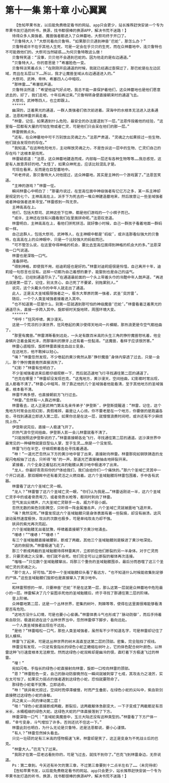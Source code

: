# 第十一集 第十章 小心翼翼
        【告知苹果书友，以后能免费稳定看书的网站、app只会更少，站长推荐赶快安装一个专为苹果书友打造的听书，换源，找书都很棒的换源APP，解决书荒不迷路！】
       待得众多人类强者、魔兽强者都进入了众神墓地，大祭司终于开口了。
       “贝鲁特大人？”大祭司看向贝鲁特，“如果那贝贝遇到神兽‘巴蛇’，那怎么办？”
       贝鲁特或许不在乎其他人生死，可是一定会在乎贝贝的生死，而在众神墓地中，连贝鲁特也不可能救他们的。大祭司当然疑惑……为何贝鲁特敢这么做！
       贝鲁特笑道：“没事，贝贝他不会遇到巴蛇的。因为他走的是右边通道。”
       “贝鲁特大人，你的意思是？”希塞脸色一变。
       贝鲁特淡笑着点头：“在刚刚开启通道的时候，我就已经通过查探过了，那巴蛇是在左边区域，而且在五层以下……所以，我才让魔兽圣域从右边通道进入的。”
       大祭司、武神、帝林、希塞四人心中暗叹。
       “那林雷……”希塞低声道。
       贝鲁特淡然道：“希望他运气好点吧，我总不能一直保护着他们，这众神墓地也是他们愿意进去的，好了，我们走吧，十年后再过来。”贝鲁特转身便直接朝来时的通道飞去。
       大祭司、武神等四人，也立即跟上。
       ******
       幽深的，泛着黑光的通道，一群人类强者们依次前进着。深海中的水根本无法进入这条通道，法恩和林雷并肩走着。
       “林雷，记住，如果遇到什么危险，最安全的办法是退到下一层。”法恩传授着他的经验，“这里每一层都有大量的可怕生物或者亡灵，可是他们只会呆在他们的那一层。”
       林雷微微点头。
       “还有，在众神墓地中可千万别放出灵魂之力。”法恩严肃道，“灵魂之力如果掠过一些生物，他们就会发现你的存在。”
       “我知道。”在这种危险地方，主动释放灵魂之力，不是告诉这一层中的生物、亡灵们自己的存在吗？这根本是找死。
       林雷疑惑道：“法恩，这众神墓地建造而成，内部每一层还有各种生物等等……我总感觉，这是有人故意弄好的吧。”太怪了，如果众神死去，应该比较混乱才是。
       可现在看来，反而是在巨型墓地中。
       “听老师说，那贝鲁特大人对他提过，这众神墓地，其实是主神的一个游戏罢了。”法恩苦笑道。
       “主神的游戏？”林雷一怔。
       瞬间林雷心中明白了：“那霍丹说过，在至高位面中神级强者有亿亿万之多，某一系主神却是规定的七个。主神高高在上，派手下为死去的一堆众神建造墓地来，然后故意让一些圣域强者或者神级强者进来寻宝。”林雷感到一阵无奈。
       主神高高在上。
       他们，包括大祭司、武神这些下位神，都是他们游戏的一个小棋子而已。
       “或许，主神还在饶有兴趣看我们在里面拼命呢。”法恩叹息道。
       林雷明白，主神高高在上，看他们拼死拼活。就好像小时候，自己一群孩子看着地面一群蚂蚁一样。
       自己这群人，包括大祭司、武神等人，在主神眼中都是‘蚂蚁’，或许连那看似强大的贝鲁特，在高高在上的众神眼中，只是一个比较强大的蚂蚁而已。
       “可不管怎么说，在这里夺得神格的机会，要比去至高位面得到神格的机会大的多。”法恩深吸一口气说道。
       林雷也是深吸一口气。
       准备拼吧。
       “得到神格，即使我不用，给迪莉娅也是好的。”林雷对迪莉娅很是怜惜，自己离开十年，迪莉娅一句怨言也没有。这样一切都为自己着想的妻子，能娶到也是自己的运气。
       “各位，已经到通道尽头了。”在通道最前面的一个头上带着头巾的冷酷中年人朗声道，“再进去就是第一层了。记住，别太贪心，自己死了不要紧，别拖累别人。”
       说完，这个头戴头巾的中年人就走出了通道。
       此人，正是五大圣域极限强者之一，极东大草原的第一强者，武圣‘突厉雷’。
       随后，一个个人类圣域强者接着进入其中。
       “也不知道第一层是什么，别第一层就遇到那可怕的神级魔兽‘巴蛇’。”林雷看着泛着黑光的通道尽头，直接一步跨入其中。旋即顿时天旋地转，周围环境大变。
       *******
       “呼呼！”狂风呼啸，黄沙漫天。
       这是一个荒凉的沙漠世界，狂风卷起的黄沙使得天地间一片模糊，那热浪更是令空气都扭曲了。
       “那里有魔兽。”林雷清晰看到远处，一头足有数百米高的头生三角的狰狞魔兽怒吼着，他全身鳞片泛着金属光泽，而那锋利的獠牙上还有着一些黏液。“这魔兽，看样子应该很厉害。”
       林雷心底暗惊，旋即林雷直接龙血战士变身。
       在这地方，他不敢掉以轻心。
       “咦？”林雷忽然发现，不少卷起的黄沙竟然从那‘狰狞魔兽’身体内穿透了过去，只是一会儿，那个狰狞魔兽竟然直接消失了。
       “幻影？”林雷有些明白了。
       不少圣域强者进来后都仔细观察一下，而后就迅速地飞行寻找通往第二层的通道了。
       “巴克在哪里？”林雷却没发现巴克，“这鬼地方，黄沙漫天，空间扭曲，幻影都时常出现，连人都看不清了。”林雷心中暗骂，除了靠近他的几个圣域强者他能看清，至于其他地方的圣域强者，根本看不清。
       林雷不再多想，也直接朝前方飞行过去。
       “林雷。”忽然有一人靠近林雷。
       林雷看去，这人正是武神门第五名亲传弟子‘伊登斯’，伊登斯提醒道：“林雷，记住，这个鬼地方时常会出现幻影，真假难辨，最是让人心烦。你不要老是在一个地方，你要做的是跑遍各处，寻找到通道立即进入第二层。如果你总是在这一层，就慢慢浪费时间吧，或许还有不少麻烦找上你。”
       伊登斯说完后，直接一人极速飞开了。
       炽热气浪令空间扭曲，伊登斯人影一会儿林雷就看不清了。
       “只能按照这伊登斯说的了。”林雷直接朝各处飞行，寻找通往第二层的通道。这沙漠世界中最常见的一种植物就是巨型仙人掌，至于生灵……倒是一个没发现。
       林雷飞行在半空，仔细观察着各处寻找着通道。
       “咻！”一道光芒忽然从下方的黄沙地中冒了出来，直接射向林雷。林雷那宛如钢铁铸造的龙尾闪电般抽了过去，只听得‘啪’的一声，那道光芒直接被抽击地碎裂开来。
       紧接着，六个全身泛着钻石光泽的骷髅从黄沙地中极速冲了出来。
       “龙人，你最好乖乖将你的尸体给我们，我们会给你们一个痛快的。”那六个圣域亡灵其中一个开口说道，那双眼眸中还有着灵活之火燃烧着。这六个圣域骷髅将林雷包围着，手中各有武器。
       林雷看了这六个圣域亡灵一眼。
       “龙人？”林雷瞥了这六个圣域亡灵一眼，“你们认为我是……”林雷话刚说一半，这六个圣域亡灵手中的或者骨质弯刀，或者骨质长枪等，都同时刺向了林雷。
       空气发出尖啸声，六大圣域亡灵联手一击，威力不容小觑。
       忽然无数的紫色剑影腾空，只听得一阵金属撞击声，六个圣域亡灵就被震地飞退开来。
       “咦？竟然没死。”林雷发现这六个圣域骷髅只是身体表面有着一些裂痕，却没有崩溃。这风波动虽然速度极快，攻出的次数也极多，可是单纯攻击力却不强。
       妖异的紫光再次亮起。
       六个圣域骷髅无丝毫犹豫，呼啸着直接朝下方黄沙地涌去。
       “噗哧！”“噗哧！”“噗哧！”
       有三个圣域骷髅直接被腰斩，断成了两截，其他三个圣域骷髅则是躲进了黄沙地深处。
       “逃的倒挺快。”林雷极速飞走了。
       那三个断成两截的圣域骷髅待得林雷离开，立即抓住他们断裂的另一半身体。对于亡灵而言，只要灵魂之火没事，他们就不会死。他们完全可以让断裂的躯体再次连接。
       “嗤嗤——”只见数个圣域骷髅窜出，将那三个重伤的圣域骷髅围杀，最后分而吞噬了这三个圣域亡灵的灵魂之火。
       “那个龙人，好可怕。”其中一个圣域骷髅仰头看了看远方，“也不知道什么时候能收集到足够的尸体。”这些圣域骷髅们旋即也是直接窜入了黄沙地中。
       ……
       和林雷预想的一样，只要神兽‘巴蛇’不是在这第一层，那么这第一层就是众神墓地中危险最小的一层。林雷解决了几个妄图杀死他的圣域骷髅后，终于寻找了那通往第二层的阶梯。
       登上阶梯。
       众神墓地第二层，这是一个丛林世界，密集的树叶、荆棘等等，使得在这里面很难能够看清是否有危险。
       “这地方没什么幻境，可是也要小心偷袭。”林雷体表斗气也形成了‘脉动防御’，而后手持着紫血软剑，极速前进在这个丛林世界当中，忽然林雷停下脚步，看向远处。
       一个人类圣域强者出现在不远处。
       “是他？”林雷暗松一口气，那些人类圣域强者，虽然有不少不知道名字，可是林雷却记住了别人模样。
       林雷飞了起来，可是这丛林世界的树木高直至这第二层的顶部。密集，完全阻挡了视线。
       林雷没有发现，一只足有食指长的绿色小蛇正蜷缩在树叶上，它的体色配合树叶颜色，以林雷这种飞行速度根本无法察觉。然而这绿色小蛇双眸却是幽冷的很，直盯着下方极速飞过的林雷。
       “嗖！”
       宛如闪电，手指长的绿色小蛇直接射向林雷，旋即一口咬向林雷的颈部。
       “恩？”林雷脸色一变，自己的脉动防御竟然在一瞬间就被刺穿了七成，其攻击力之凌厉，实在太可怕了。如果实力弱点的强者遇到这绿色小蛇，恐怕就要殒命了。
       那绿色小蛇毫不犹豫，立即逃命。
       “咻！”妖异紫光掠过，空间时而停滞缓慢，时而产生叠影，在绿色小蛇的尖叫中，紫血软剑直接劈过这绿色小蛇的身躯。
       风之奥义——风的律动第二层！
       “啪！”绿色小蛇直接断成两截，断裂后，这两截躯体急剧变大，一下子变成了两截都足有百米长，水桶粗细的绿色大蛇。这绿色大蛇的尸体直接落到了下方。
       林雷深吸一口气：“圣域蛇类魔兽中，玉兰大陆还没有这种类型的。”林雷看了下方尸体一眼，“幸亏变身，斗气增加了许多。否则还抗不住这一下。”
       林雷此刻也明白，为什么无论是贝鲁特，还是法恩都说，要小心谨慎。
       “有人？”林雷忽然掉头看去。
       只见一壮硕的足有三米高的怪物极速飞来，林雷却是笑了，这正是变身为不死战士后的巴克。
       “林雷大人。”巴克飞了过来。
       “我刚才在第一层老远看到你的，可是飞过去，就找不到你了。”巴克飞到林雷身边，无奈说道。
       Ps：第二章到。今天还有补欠的第三章，不过第三章要到十二点半左右了……（未完待续）
       【告知苹果书友，以后能免费稳定看书的网站、app只会更少，站长推荐赶快安装一个专为苹果书友打造的听书，换源，找书都很棒的换源APP，解决书荒不迷路！】